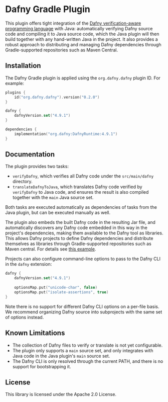 # Dafny Gradle Plugin

This plugin offers tight integration of the 
[Dafny verification-aware programming language](httsp://dafny.org) with Java:
automatically verifying Dafny source code and compiling it to Java source code,
which the Java plugin will then build together with any hand-written Java in the project.
It also provides a robust approach to distributing and managing Dafny dependencies
through Gradle-supported repositories such as Maven Central.

## Installation

The Dafny Gradle plugin is applied using the `org.dafny.dafny` plugin ID.
For example:

```kotlin
plugins {
    id("org.dafny.dafny").version("0.2.0")
}

dafny {
    dafnyVersion.set("4.9.1")
}

dependencies {
    implementation("org.dafny:DafnyRuntime:4.9.1")
}

```

## Documentation

The plugin provides two tasks:

* `verifyDafny`, which verifies all Dafny code under the
  `src/main/dafny` directory.
* `translateDafnyToJava`, which translates Dafny code
  verified by `verifyDafny`
  to Java code, and ensures the result is also compiled
  together with the `main` Java source set.

Both tasks are executed automatically as dependencies of tasks
from the Java plugin, but can be executed manually as well.

The plugin also embeds the built Dafny code in the resulting Jar file,
and automatically discovers any Dafny code embedded in this way
in the project's dependencies, making them available to the Dafny tool as libraries.
This allows Dafny projects to define Dafny dependencies and distribute
themselves as libraries through Gradle-supported repositories such as Maven central.
For details see [this example](examples/multi-project/).

Projects can also configure command-line options to pass to the Dafny CLI
in the `dafny` extension:

```kotlin
dafny {
    dafnyVersion.set("4.9.1")
  
    optionsMap.put("unicode-char", false)
    optionsMap.put("isolate-assertions", true)
}
```

Note there is no support for different Dafny CLI options on a per-file basis.
We recommend organizing Dafny source into subprojects with the same set of options instead.

## Known Limitations

* The collection of Dafny files to verify or translate is not yet configurable.
* The plugin only supports a `main` source set, and only integrates with Java code in the Java plugin's `main` source set.
* The Dafny CLI is only resolved through the current PATH, and there is no support for bootstrapping it.

## License

This library is licensed under the Apache 2.0 License. 
